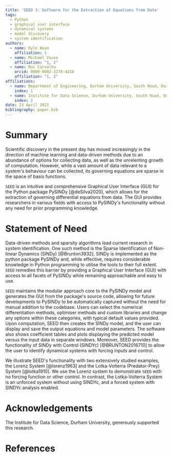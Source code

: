 ```yaml
---
title: 'SEED 3: Software for the Extraction of Equations from Data'
tags:
  - Python
  - graphical user interface
  - dynamical systems
  - model discovery
  - system identification
authors:
  - name: Kyle Kean
    affiliation: 1
  - name: Michael Vause
    affiliation: "1, 2"
  - name: Rui Carvalho
    orcid: 0000-0002-3279-4218
    affiliation: "1, 2"
affiliations:
  - name: Department of Engineering, Durham University, South Road, Durham, DH1 3LE, UK
    index: 1
  - name: Institute for Data Science, Durham University, South Road, Durham, DH1 3LE, UK
    index: 2
date: 23 April 2021
bibliography: paper.bib
---
```


# Summary

Scientific discovery in the present day has moved increasingly in the direction of machine learning and data-driven methods due to an abundance of options for collecting data, as well as the unrelenting growth of computation. However, while a vast amount of data relevant to a system's behaviour can be collected, its governing equations are sparse in the space of basis functions.

`SEED` is an intuitive and comprehensive Graphical User Interface (GUI) for the Python package PySINDy [@deSilva2020], which allows for the extraction of governing differential equations from data. The GUI provides researchers in various fields with access to PySINDy's functionality without any need for prior programming knowledge.

# Statement of Need

Data-driven methods and sparsity algorithms lead current research in system identification. One such method is the Sparse Identification of Non-linear Dynamics (SINDy) [@Brunton3932]. SINDy is implemented as the python package PySINDy and, while effective, requires considerable knowledge in Python programming to utilise the tools to their full extent. `SEED` remedies this barrier by providing a Graphical User Interface (GUI) with access to all facets of PySINDy while remaining approachable and easy to use.

`SEED` maintains the modular approach core to the PySINDy model and generates the GUI from the package's source code, allowing for future developments to PySINDy to be automatically captured without the need for manual addition to the codebase. Users can select the numerical differentiation methods, optimiser methods and custom libraries and change any options within these categories, with typical default values provided. Upon computation, SEED then creates the SINDy model, and the user can display and save the output equations and model parameters.  The software also shows coefficient tables and plots displaying the predicted model versus the input data in separate windows.  Moreover, SEED provides the functionality of SINDy with Control (SINDYc) [@BRUNTON2016710] to allow the user to identify dynamical systems with forcing inputs and control.

We illustrate SEED's functionality with two extensively studied examples, the Lorenz System [@lorenz1963] and the Lotka-Volterra (Predator-Prey) System [@lotka1910]. We use the Lorenz system to demonstrate `SEED` with no forcing function or other control. In contrast, the Lotka-Volterra System is an unforced system without using SINDYc, and a forced system with SINDYc analysis enabled.

# Acknowledgements

The Institute for Data Science, Durham University, generously supported this research.

# References
